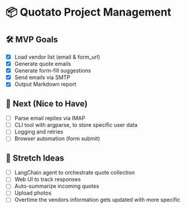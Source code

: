 # 📦 Quotato Project Management

## 🛠 MVP Goals
- [x] Load vendor list (email & form_url)
- [x] Generate quote emails
- [x] Generate form-fill suggestions
- [x] Send emails via SMTP
- [x] Output Markdown report

## 🧪 Next (Nice to Have)
- [ ] Parse email replies via IMAP
- [ ] CLI tool with argparse, to store specific user data
- [ ] Logging and retries
- [ ] Browser automation (form submit)

## 🧠 Stretch Ideas
- [ ] LangChain agent to orchestrate quote collection
- [ ] Web UI to track responses
- [ ] Auto-summarize incoming quotes
- [ ] Upload photos
- [ ] Overtime the vendors information gets updated with more specific 